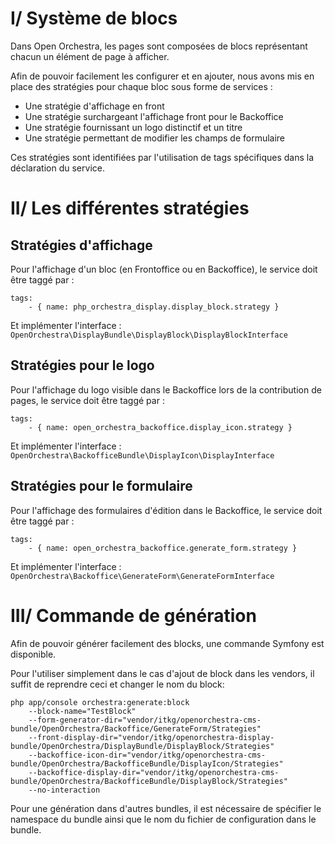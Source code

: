 # I/ Système de blocs

Dans Open Orchestra, les pages sont composées de blocs représentant chacun un élément de page à afficher.

Afin de pouvoir facilement les configurer et en ajouter, nous avons mis en place des stratégies pour chaque bloc sous forme de services : 

  - Une stratégie d'affichage en front
  - Une stratégie surchargeant l'affichage front pour le Backoffice
  - Une stratégie fournissant un logo distinctif et un titre
  - Une stratégie permettant de modifier les champs de formulaire

Ces stratégies sont identifiées par l'utilisation de tags spécifiques dans la déclaration du service.

# II/ Les différentes stratégies

## Stratégies d'affichage

Pour l'affichage d'un bloc (en Frontoffice ou en Backoffice), le service doit être taggé par : 

    tags:
        - { name: php_orchestra_display.display_block.strategy }

Et implémenter l'interface : `OpenOrchestra\DisplayBundle\DisplayBlock\DisplayBlockInterface`

## Stratégies pour le logo

Pour l'affichage du logo visible dans le Backoffice lors de la contribution de pages,
le service doit être taggé par : 

    tags:
        - { name: open_orchestra_backoffice.display_icon.strategy }

Et implémenter l'interface : `OpenOrchestra\BackofficeBundle\DisplayIcon\DisplayInterface`

## Stratégies pour le formulaire

Pour l'affichage des formulaires d'édition dans le Backoffice, le service doit être taggé par : 

    tags:
        - { name: open_orchestra_backoffice.generate_form.strategy }

Et implémenter l'interface : `OpenOrchestra\Backoffice\GenerateForm\GenerateFormInterface`

# III/ Commande de génération

Afin de pouvoir générer facilement des blocks, une commande Symfony est disponible.

Pour l'utiliser simplement dans le cas d'ajout de block dans les vendors, il suffit de reprendre ceci et changer le nom du block: 

    php app/console orchestra:generate:block 
        --block-name="TestBlock" 
        --form-generator-dir="vendor/itkg/openorchestra-cms-bundle/OpenOrchestra/Backoffice/GenerateForm/Strategies" 
        --front-display-dir="vendor/itkg/openorchestra-display-bundle/OpenOrchestra/DisplayBundle/DisplayBlock/Strategies" 
        --backoffice-icon-dir="vendor/itkg/openorchestra-cms-bundle/OpenOrchestra/BackofficeBundle/DisplayIcon/Strategies" 
        --backoffice-display-dir="vendor/itkg/openorchestra-cms-bundle/OpenOrchestra/BackofficeBundle/DisplayBlock/Strategies" 
        --no-interaction

Pour une génération dans d'autres bundles, il est nécessaire de spécifier le namespace du bundle ainsi que le nom du fichier de configuration dans le bundle.
